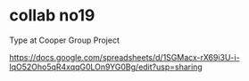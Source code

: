 # collab no19
 Type at Cooper Group Project

https://docs.google.com/spreadsheets/d/1SGMacx-rX69i3U-i-lqO52Oho5qR4xqqG0LOn9YG0Bg/edit?usp=sharing